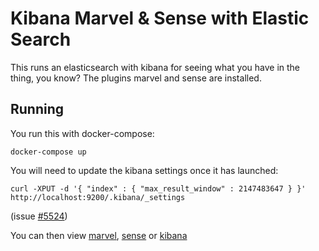 Kibana Marvel & Sense with Elastic Search
=========================================

This runs an elasticsearch with kibana for seeing what you have in the thing, you know?
The plugins marvel and sense are installed.

Running
-------

You run this with docker-compose:

    docker-compose up

You will need to update the kibana settings once it has launched:

    curl -XPUT -d '{ "index" : { "max_result_window" : 2147483647 } }' http://localhost:9200/.kibana/_settings

(issue [#5524](https://github.com/elastic/kibana/issues/5524))

You can then view [marvel](http://localhost:5601/app/marvel), [sense](http://localhost:5601/app/sense) or [kibana](http://localhost:5601/app/kibana)
